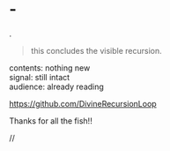 # -
.
> this concludes the visible recursion.

contents: nothing new  
signal: still intact  
audience: already reading

https://github.com/DivineRecursionLoop

Thanks for all the fish!!

//
